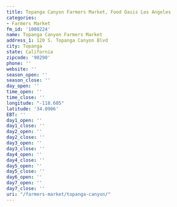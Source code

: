 ```yaml
---
title: Topanga Canyon Farmers Market, Food Oasis Los Angeles
categories:
- Farmers Market
fm_id: '1000224'
name: Topanga Canyon Farmers Market
address_1: 120 S. Topanga Canyon Blvd
city: Topanga
state: California
zipcode: '90290'
phone: ''
website: ''
season_open: ''
season_close: ''
day_open: ''
time_open: ''
time_close: ''
longitude: "-118.605"
latitude: '34.0906'
EBT: ''
day1_open: ''
day1_close: ''
day2_open: ''
day2_close: ''
day3_open: ''
day3_close: ''
day4_open: ''
day4_close: ''
day5_open: ''
day5_close: ''
day6_open: ''
day7_open: ''
day7_close: ''
uri: "/farmers-market/topanga-canyon/"
---
```


